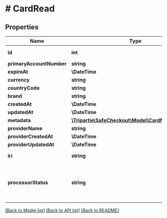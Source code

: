 # # CardRead

## Properties

Name | Type | Description | Notes
------------ | ------------- | ------------- | -------------
**id** | **int** |  | [optional] [readonly]
**primaryAccountNumber** | **string** |  | [optional]
**expireAt** | **\DateTime** |  |
**currency** | **string** |  | [optional]
**countryCode** | **string** |  | [optional]
**brand** | **string** |  | [optional]
**createdAt** | **\DateTime** |  |
**updatedAt** | **\DateTime** |  |
**metadata** | [**\Tripartie\SafeCheckout\Model\CardMetadataRead[]**](CardMetadataRead.md) |  | [optional]
**providerName** | **string** |  | [optional]
**providerCreatedAt** | **\DateTime** |  | [optional]
**providerUpdatedAt** | **\DateTime** |  | [optional]
**iri** | **string** |  | [optional] [readonly]
**processorStatus** | **string** | Automagically infer on what state the entity is at the Payment Processor. | [optional] [readonly]

[[Back to Model list]](../../README.md#models) [[Back to API list]](../../README.md#endpoints) [[Back to README]](../../README.md)
